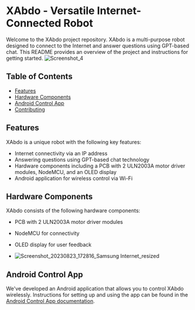 # XAbdo - Versatile Internet-Connected Robot

Welcome to the XAbdo project repository. XAbdo is a multi-purpose robot designed to connect to the Internet and answer questions using GPT-based chat. This README provides an overview of the project and instructions for getting started.
![Screenshot_4](https://github.com/Abdelkodouss-ELFATAOUY/XAbdo/assets/142337040/f302030c-c828-4aaf-b85a-2fa4dbec914c)


## Table of Contents

- [Features](#features)
- [Hardware Components](#hardware-components)
- [Android Control App](#android-control-app)
- [Contributing](#contributing)

## Features

XAbdo is a unique robot with the following key features:

- Internet connectivity via an IP address
- Answering questions using GPT-based chat technology
- Hardware components including a PCB with 2 ULN2003A motor driver modules, NodeMCU, and an OLED display
- Android application for wireless control via Wi-Fi

## Hardware Components

XAbdo consists of the following hardware components:

- PCB with 2 ULN2003A motor driver modules
- NodeMCU for connectivity
- OLED display for user feedback
  
- ![Screenshot_20230823_172816_Samsung Internet_resized](https://github.com/Abdelkodouss-ELFATAOUY/XAbdo/assets/142337040/e5285726-9c51-402f-b662-6c7bcf3dd33f)

## Android Control App

We've developed an Android application that allows you to control XAbdo wirelessly. Instructions for setting up and using the app can be found in the [Android Control App documentation](https://github.com/Abdelkodouss-ELFATAOUY/XAbdo/commit/60548b11b785928b0c52a29328e87346d1947bec).


